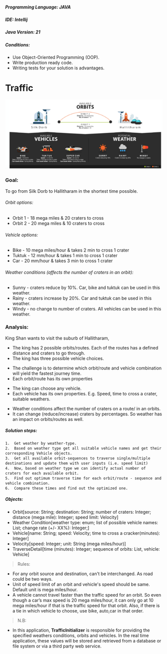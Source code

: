 ##### Programming Language: JAVA
##### IDE: Intellij
##### Java Version: 21
##### Conditions:
- Use Object-Oriented Programming (OOP).
- Write production ready code.
- Writing tests for your solution is advantages.

# Traffic

<img src="src/main/resources/img.png" alt="Traffic Orbits" style="width:1000px; height:auto;">

### Goal:
To go from Silk Dorb to Hallitharam in the shortest time
possible.

###### Orbit options:
* Orbit 1 - 18 mega miles & 20 craters to cross
* Orbit 2 - 20 mega miles & 10 craters to cross
###### Vehicle options:
* Bike - 10 mega miles/hour & takes 2 min to cross 1 crater
* Tuktuk - 12 mm/hour & takes 1 min to cross 1 crater
* Car - 20 mm/hour & takes 3 min to cross 1 crater
###### Weather conditions (affects the number of craters in an orbit):
* Sunny - craters reduce by 10%. Car, bike and tuktuk can be used in this weather.
* Rainy - craters increase by 20%. Car and tuktuk can be used in this weather.
* Windy - no change to number of craters. All vehicles can be used in this weather.

### Analysis:
King Shan wants to visit the suburb of Hallitharam,
- The king has 2 possible orbits/routes. Each of the routes has a defined distance and craters to go through.
- The king has three possible vehicle choices. 
* The challenge is to determine which orbit/route and vehicle combination will yield the fastest journey time.
* Each orbit/route has its own properties
- The king can choose any vehicle. 
- Each vehicle has its own properties. E.g. Speed, time to cross a crater, suitable weathers.
* Weather conditions affect the number of craters on a route/ in an orbits. 
* It can change (reduce/increase) craters by percentages. So weather has an impact on orbits/routes as well.


##### Solution steps:
	1.	Get weather by weather-type.
	2. 	Based on weather type get all suitable vehicle names and get their corresponding Vehicle objects.
	3. 	Get all available orbit-sequences to traverse single/multiple destinations and update them with user inputs (i.e. speed limit)
	4.	Now, based on weather type we can identify actual number of craters for each available orbit.
	5.	Find out optimum traverse time for each orbit/route - sequence and vehicle combination.
	6.	Compare these times and find out the optimized one.

##### Objects:

*  Orbit[source: String; destination: String; number of craters: Integer; distance (mega mile): Integer; speed limit: Velocity]
*  Weather Condition[weather type: enum; list of possible vehicle names: List<String>; change rate (+/- XX%): Integer;]
*  Vehicle[name: String; speed: Velocity; time to cross a cracker(minutes): Integer]
*  Velocity[speed: Integer; unit: String (mega miles/hour)]
*  TraverseDetail[time (minutes): Integer; sequence of orbits: List<Orbit>, vehicle: Vehicle]

> Rules:

* For any orbit source and destination, can't be interchanged. As road could be two ways.
* Unit of speed limit of an orbit and vehicle's speed should be same. Default unit is mega miles/hour.
* A vehicle cannot travel faster than the traffic speed for an
  orbit. So even though a car’s max speed is 20 mega miles/hour, it
  can only go at 10 mega miles/hour if that is the traffic speed for
  that orbit. Also, if there is a tie in which vehicle to choose, use
  bike, auto,car in that order.

> N.B:

*	In this application, **TrafficInitializer** is responsible for providing the specified weathers conditions, orbits and vehicles. In the real time application, these values will be stored and retrieved from a database or file system or via a third party web service.
 
